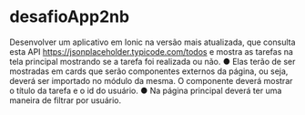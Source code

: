 # desafioApp2nb
Desenvolver um aplicativo em Ionic na versão mais atualizada, que consulta esta API https://jsonplaceholder.typicode.com/todos e mostra as tarefas na tela principal mostrando se a tarefa foi realizada ou não. ● Elas terão de ser mostradas em cards que serão componentes externos da página, ou seja, deverá ser importado no módulo da mesma. O componente deverá mostrar o título da tarefa e o id do usuário. ● Na página principal deverá ter uma maneira de filtrar por usuário.
